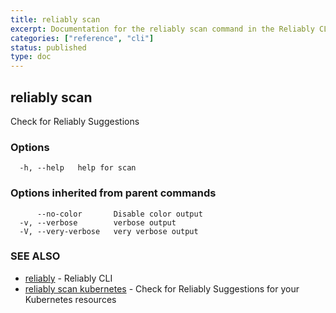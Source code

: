 ```yaml
---
title: reliably scan
excerpt: Documentation for the reliably scan command in the Reliably CLI
categories: ["reference", "cli"]
status: published
type: doc
---
```

## reliably scan

Check for Reliably Suggestions

### Options

```
  -h, --help   help for scan
```

### Options inherited from parent commands

```
      --no-color       Disable color output
  -v, --verbose        verbose output
  -V, --very-verbose   very verbose output
```

### SEE ALSO

* [reliably](/docs/reference/cli/reliably/)	 - Reliably CLI
* [reliably scan kubernetes](/docs/reference/cli/reliably-scan-kubernetes/)	 - Check for Reliably Suggestions for your Kubernetes resources

